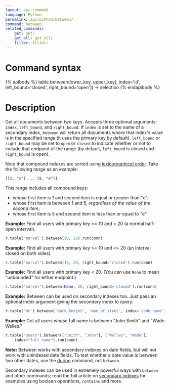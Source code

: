 ```yaml
---
layout: api-command
language: Python
permalink: api/python/between/
command: between
related_commands:
    get: get/
    get_all: get_all/
    filter: filter/
---
```


# Command syntax #

{% apibody %}
table.between(lower_key, upper_key[, index='id', left_bound='closed', right_bound='open'])
    &rarr; selection
{% endapibody %}

# Description #

Get all documents between two keys. Accepts three optional arguments: `index`, `left_bound`, and `right_bound`. If `index` is set to the name of a secondary index, `between` will return all documents where that index's value is in the specified range (it uses the primary key by default). `left_bound` or `right_bound` may be set to `open` or `closed` to indicate whether or not to include that endpoint of the range (by default, `left_bound` is closed and `right_bound` is open).

Note that compound indexes are sorted using [lexicographical order][lo]. Take the following range as an example:

	[[1, "c"] ... [5, "e"]]

This range includes all compound keys:

* whose first item is 1 and second item is equal or greater than "c";
* whose first item is between 1 and 5, *regardless of the value of the second item*;
* whose first item is 5 and second item is less than or equal to "e".

[lo]: https://en.wikipedia.org/wiki/Lexicographical_order

__Example:__ Find all users with primary key >= 10 and < 20 (a normal half-open interval).

```py
r.table('marvel').between(10, 20).run(conn)
```

__Example:__ Find all users with primary key >= 10 and <= 20 (an interval closed on both sides).

```py
r.table('marvel').between(10, 20, right_bound='closed').run(conn)
```


__Example:__ Find all users with primary key < 20. (You can use `None` to mean "unbounded" for either endpoint.)

```py
r.table('marvel').between(None, 20, right_bound='closed').run(conn)
```


__Example:__ Between can be used on secondary indexes too. Just pass an optional index argument giving the secondary index to query.

```py
r.table('dc').between('dark_knight', 'man_of_steel', index='code_name').run(conn)
```

__Example:__ Get all users whose full name is between "John Smith" and "Wade Welles."

```py
r.table("users").between(["Smith", "John"], ["Welles", "Wade"],
    index="full_name").run(conn)
```

__Note:__ Between works with secondary indexes on date fields, but will not work with unindexed date fields. To test whether a date value is between two other dates, use the [during](/api/ruby/during) command, not `between`.

Secondary indexes can be used in extremely powerful ways with `between` and other commands; read the full article on [secondary indexes](/docs/secondary-indexes) for examples using boolean operations, `contains` and more.
